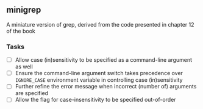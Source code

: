 ## minigrep

A miniature version of grep, derived from the code presented in chapter 12 of the book

### Tasks

- [ ] Allow case (in)sensitivity to be specified as a command-line argument as well
- [ ] Ensure the command-line argument switch takes precedence over `IGNORE_CASE` environment variable in controlling case (in)sensitivity
- [ ] Further refine the error message when incorrect (number of) arguments are specified
- [ ] Allow the flag for case-insensitivity to be specified out-of-order
